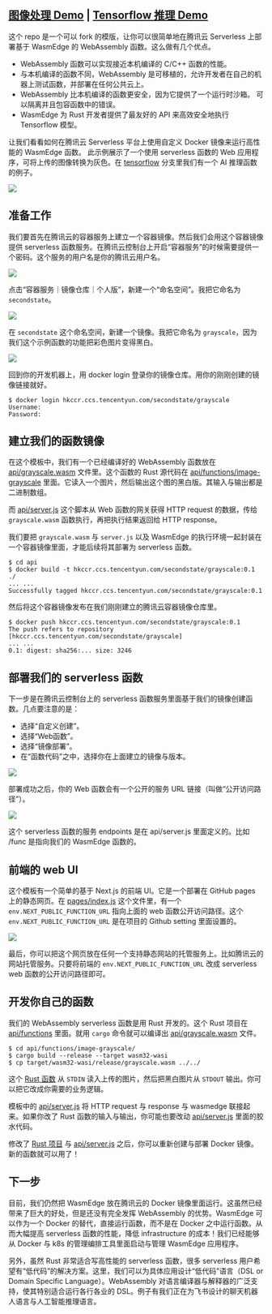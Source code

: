 ## [图像处理 Demo](https://second-state.github.io/tencent-scf-wasm-runtime/) | [Tensorflow 推理 Demo](https://juntao.github.io/tencent-scf-wasm-runtime/)

这个 repo 是一个可以 fork 的模版，让你可以很简单地在腾讯云 Serverless 上部署基于 WasmEdge 的 WebAssembly 函数。这么做有几个优点。

* WebAssembly 函数可以实现接近本机编译的 C/C++ 函数的性能。
* 与本机编译的函数不同，WebAssembly 是可移植的，允许开发者在自己的机器上测试函数，并部署在任何公共云上。
* WebAssembly 比本机编译的函数更安全，因为它提供了一个运行时沙箱。 可以隔离并且包容函数中的错误。
* WasmEdge 为 Rust 开发者提供了最友好的 API 来高效安全地执行 Tensorflow 模型。

让我们看看如何在腾讯云 Serverless 平台上使用自定义 Docker 镜像来运行高性能的 WasmEdge 函数。 此示例展示了一个使用 serverless 函数的 Web 应用程序，可将上传的图像转换为灰色。在 [tensorflow](https://github.com/second-state/tencent-scf-wasm-runtime/tree/tensorflow) 分支里我们有一个 AI 推理函数的例子。

![](tencent-scf-wasmedge-runtime.gif)

## 准备工作

我们要首先在腾讯云的容器服务上建立一个容器镜像。然后我们会用这个容器镜像提供 serverless 函数服务。在腾讯云控制台上开启“容器服务”的时候需要提供一个密码。这个服务的用户名是你的腾讯云用户名。

![](docs/images/password.png)

点击“容器服务｜镜像仓库｜个人版”，新建一个“命名空间”。我把它命名为 `secondstate`。

![](docs/images/create_container_repo.png)

在 `secondstate` 这个命名空间，新建一个镜像。我把它命名为 `grayscale`，因为我们这个示例函数的功能把彩色图片变得黑白。

![](docs/images/create_container_image.png)

回到你的开发机器上，用 docker login 登录你的镜像仓库。用你的刚刚创建的镜像链接就好。

```
$ docker login hkccr.ccs.tencentyun.com/secondstate/grayscale
Username:
Password:
```

## 建立我们的函数镜像

在这个模板中，我们有一个已经编译好的 WebAssembly 函数放在 [api/grayscale.wasm](api/grayscale.wasm) 文件里。这个函数的 Rust 源代码在 [api/functions/image-grayscale](api/functions/image-grayscale) 里面。它读入一个图片，然后输出这个图的黑白版。其输入与输出都是二进制数组。

而 [api/server.js](api/server.js) 这个脚本从 Web 函数的网关获得 HTTP request 的数据，传给 `grayscale.wasm` 函数执行，再把执行结果返回给 HTTP response。

我们要把 `grayscale.wasm` 与 `server.js` 以及 WasmEdge 的执行环境一起封装在一个容器镜像里面，才能后续将其部署为 serverless 函数。

```
$ cd api
$ docker build -t hkccr.ccs.tencentyun.com/secondstate/grayscale:0.1 ./
... ...
Successfully tagged hkccr.ccs.tencentyun.com/secondstate/grayscale:0.1
```

然后将这个容器镜像发布在我们刚刚建立的腾讯云容器镜像仓库里。

```
$ docker push hkccr.ccs.tencentyun.com/secondstate/grayscale:0.1
The push refers to repository [hkccr.ccs.tencentyun.com/secondstate/grayscale]
... ...
0.1: digest: sha256:... size: 3246
```

## 部署我们的 serverless 函数

下一步是在腾讯云控制台上的 serverless 函数服务里面基于我们的镜像创建函数。几点要注意的是：

* 选择“自定义创建”。
* 选择“Web函数”。
* 选择“镜像部署”。
* 在“函数代码”之中，选择你在上面建立的镜像与版本。

![](docs/images/create_function.png)

部署成功之后，你的 Web 函数会有一个公开的服务 URL 链接（叫做“公开访问路径”）。

![](docs/images/web_function_url.png)

这个 serverless 函数的服务 endpoints 是在 api/server.js 里面定义的。比如 /func 是指向我们的 WasmEdge 函数的。

## 前端的 web UI

这个模板有一个简单的基于 Next.js 的前端 UI。它是一个部署在 GitHub pages 上的静态网页。在 [pages/index.js](pages/index.js) 这个文件里，有一个 `env.NEXT_PUBLIC_FUNCTION_URL` 指向上面的 web 函数公开访问路径。这个 `env.NEXT_PUBLIC_FUNCTION_URL` 是在项目的 Github setting 里面设置的。

![](docs/images/github_pages_env.png)

最后，你可以把这个网页放在任何一个支持静态网站的托管服务上。比如腾讯云的网站托管服务。只要将前端的 `env.NEXT_PUBLIC_FUNCTION_URL` 改成 serverless web 函数的公开访问路径即可。

## 开发你自己的函数

我们的 WebAssembly serverless 函数是用 Rust 开发的。这个 Rust 项目在 [api/functions](api/functions) 里面。就用 `cargo` 命令就可以编译出 [api/grayscale.wasm](api/grayscale.wasm) 文件。

```
$ cd api/functions/image-grayscale/
$ cargo build --release --target wasm32-wasi
$ cp target/wasm32-wasi/release/grayscale.wasm ../../
```

这个 [Rust 函数](api/functions/image-grayscale/src/main.rs) 从 `STDIN` 读入上传的图片，然后把黑白图片从 `STDOUT` 输出。你可以把它改成你需要的业务逻辑。

模板中的 [api/server.js](api/server.js) 将 HTTP request 与 response 与 wasmedge 联接起来。如果你改了 Rust 函数的输入与输出，你可能也要改动 [api/server.js](api/server.js) 里面的胶水代码。

修改了 [Rust 项目](api/functions/image-grayscale/) 与 [api/server.js](api/server.js) 之后，你可以重新创建与部署 Docker 镜像。新的函数就可以用了！

## 下一步

目前，我们仍然把 WasmEdge 放在腾讯云的 Docker 镜像里面运行。这虽然已经带来了巨大的好处，但是还没有完全发挥 WebAssembly 的优势。WasmEdge 可以作为一个 Docker 的替代，直接运行函数，而不是在 Docker 之中运行函数。从而大幅提高 serverless 函数的性能，降低 infrastructure 的成本！我们已经能够从 Docker 与 k8s 的管理编排工具里面启动与管理 WasmEdge 应用程序。

另外，虽然 Rust 非常适合写高性能的 serverless 函数，很多 serverless 用户希望有“低代码”的解决方案。这里，我们可以为具体应用设计“低代码”语言（DSL or Domain Specific Language）。WebAssembly 对语言编译器与解释器的广泛支持，使其特别适合运行各行各业的 DSL。例子有我们正在为飞书设计的聊天机器人语言与人工智能推理语言。


